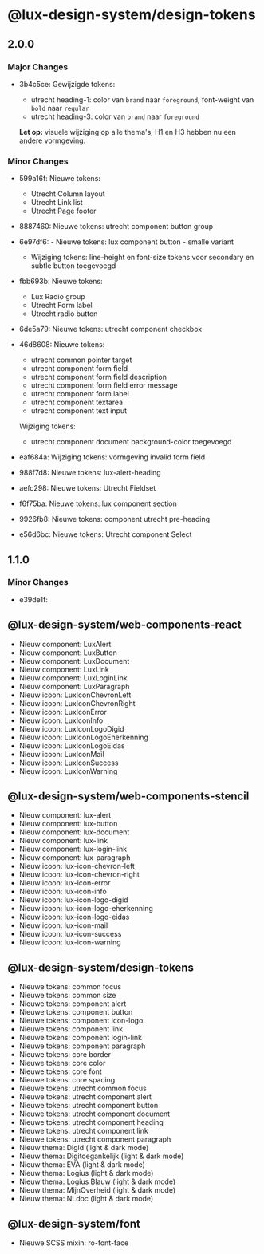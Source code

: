 # @lux-design-system/design-tokens

## 2.0.0

### Major Changes

- 3b4c5ce: Gewijzigde tokens:

  - utrecht heading-1: color van `brand` naar `foreground`, font-weight van `bold` naar `regular`
  - utrecht heading-3: color van `brand` naar `foreground`

  **Let op:** visuele wijziging op alle thema's, H1 en H3 hebben nu een andere vormgeving.

### Minor Changes

- 599a16f: Nieuwe tokens:

  - Utrecht Column layout
  - Utrecht Link list
  - Utrecht Page footer

- 8887460: Nieuwe tokens: utrecht component button group
- 6e97df6: - Nieuwe tokens: lux component button - smalle variant
  - Wijziging tokens: line-height en font-size tokens voor secondary en subtle button toegevoegd
- fbb693b: Nieuwe tokens:

  - Lux Radio group
  - Utrecht Form label
  - Utrecht radio button

- 6de5a79: Nieuwe tokens: utrecht component checkbox
- 46d8608: Nieuwe tokens:

  - utrecht common pointer target
  - utrecht component form field
  - utrecht component form field description
  - utrecht component form field error message
  - utrecht component form label
  - utrecht component textarea
  - utrecht component text input

  Wijziging tokens:

  - utrecht component document background-color toegevoegd

- eaf684a: Wijziging tokens: vormgeving invalid form field
- 988f7d8: Nieuwe tokens: lux-alert-heading
- aefc298: Nieuwe tokens: Utrecht Fieldset
- f6f75ba: Nieuwe tokens: lux component section
- 9926fb8: Nieuwe tokens: component utrecht pre-heading
- e56d6bc: Nieuwe tokens: Utrecht component Select

## 1.1.0

### Minor Changes

- e39de1f:

## @lux-design-system/web-components-react

- Nieuw component: LuxAlert
- Nieuw component: LuxButton
- Nieuw component: LuxDocument
- Nieuw component: LuxLink
- Nieuw component: LuxLoginLink
- Nieuw component: LuxParagraph
- Nieuw icoon: LuxIconChevronLeft
- Nieuw icoon: LuxIconChevronRight
- Nieuw icoon: LuxIconError
- Nieuw icoon: LuxIconInfo
- Nieuw icoon: LuxIconLogoDigid
- Nieuw icoon: LuxIconLogoEherkenning
- Nieuw icoon: LuxIconLogoEidas
- Nieuw icoon: LuxIconMail
- Nieuw icoon: LuxIconSuccess
- Nieuw icoon: LuxIconWarning

## @lux-design-system/web-components-stencil

- Nieuw component: lux-alert
- Nieuw component: lux-button
- Nieuw component: lux-document
- Nieuw component: lux-link
- Nieuw component: lux-login-link
- Nieuw component: lux-paragraph
- Nieuw icoon: lux-icon-chevron-left
- Nieuw icoon: lux-icon-chevron-right
- Nieuw icoon: lux-icon-error
- Nieuw icoon: lux-icon-info
- Nieuw icoon: lux-icon-logo-digid
- Nieuw icoon: lux-icon-logo-eherkenning
- Nieuw icoon: lux-icon-logo-eidas
- Nieuw icoon: lux-icon-mail
- Nieuw icoon: lux-icon-success
- Nieuw icoon: lux-icon-warning

## @lux-design-system/design-tokens

- Nieuwe tokens: common focus
- Nieuwe tokens: common size
- Nieuwe tokens: component alert
- Nieuwe tokens: component button
- Nieuwe tokens: component icon-logo
- Nieuwe tokens: component link
- Nieuwe tokens: component login-link
- Nieuwe tokens: component paragraph
- Nieuwe tokens: core border
- Nieuwe tokens: core color
- Nieuwe tokens: core font
- Nieuwe tokens: core spacing
- Nieuwe tokens: utrecht common focus
- Nieuwe tokens: utrecht component alert
- Nieuwe tokens: utrecht component button
- Nieuwe tokens: utrecht component document
- Nieuwe tokens: utrecht component heading
- Nieuwe tokens: utrecht component link
- Nieuwe tokens: utrecht component paragraph
- Nieuw thema: Digid (light & dark mode)
- Nieuw thema: Digitoegankelijk (light & dark mode)
- Nieuw thema: EVA (light & dark mode)
- Nieuw thema: Logius (light & dark mode)
- Nieuw thema: Logius Blauw (light & dark mode)
- Nieuw thema: MijnOverheid (light & dark mode)
- Nieuw thema: NLdoc (light & dark mode)

## @lux-design-system/font

- Nieuwe SCSS mixin: ro-font-face
